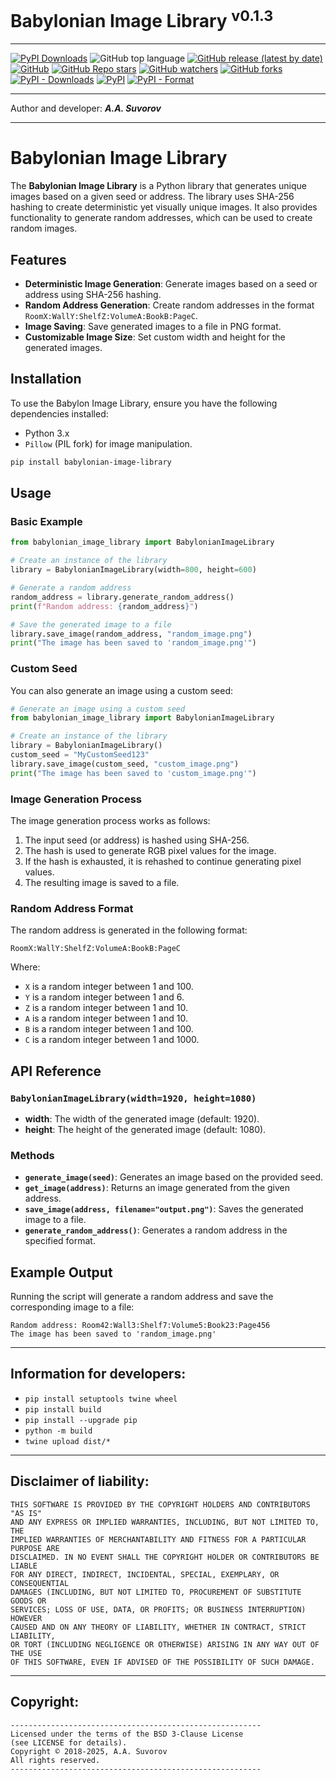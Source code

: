 # Babylonian Image Library <sup>v0.1.3</sup>

***

[![PyPI Downloads](https://static.pepy.tech/badge/babylonian-image-library)](https://pepy.tech/projects/babylonian-image-library)
![GitHub top language](https://img.shields.io/github/languages/top/smartlegionlab/babylonian-image-library)
[![GitHub release (latest by date)](https://img.shields.io/github/v/release/smartlegionlab/babylonian-image-library)](https://github.com/smartlegionlab/babylonian-image-library/)
[![GitHub](https://img.shields.io/github/license/smartlegionlab/babylonian-image-library)](https://github.com/smartlegionlab/babylonian-image-library/blob/master/LICENSE)
[![GitHub Repo stars](https://img.shields.io/github/stars/smartlegionlab/babylonian-image-library?style=social)](https://github.com/smartlegionlab/babylonian-image-library/)
[![GitHub watchers](https://img.shields.io/github/watchers/smartlegionlab/babylonian-image-library?style=social)](https://github.com/smartlegionlab/babylonian-image-library/)
[![GitHub forks](https://img.shields.io/github/forks/smartlegionlab/babylonian-image-library?style=social)](https://github.com/smartlegionlab/babylonian-image-library/)
[![PyPI - Downloads](https://img.shields.io/pypi/dm/babylonian-image-library?label=pypi%20downloads)](https://pypi.org/project/babylonian-image-library/)
[![PyPI](https://img.shields.io/pypi/v/babylonian-image-library)](https://pypi.org/project/babylonian-image-library)
[![PyPI - Format](https://img.shields.io/pypi/format/babylonian-image-library)](https://pypi.org/project/babylonian-image-library)

***

Author and developer: ___A.A. Suvorov___

---

# Babylonian Image Library

The **Babylonian Image Library** is a Python library that generates unique images based on a given seed or address. 
The library uses SHA-256 hashing to create deterministic yet visually unique images. 
It also provides functionality to generate random addresses, which can be used to create random images.

## Features

- **Deterministic Image Generation**: Generate images based on a seed or address using SHA-256 hashing.
- **Random Address Generation**: Create random addresses in the format `RoomX:WallY:ShelfZ:VolumeA:BookB:PageC`.
- **Image Saving**: Save generated images to a file in PNG format.
- **Customizable Image Size**: Set custom width and height for the generated images.

## Installation

To use the Babylon Image Library, ensure you have the following dependencies installed:

- Python 3.x
- `Pillow` (PIL fork) for image manipulation.

```bash
pip install babylonian-image-library
```

## Usage

### Basic Example

```python
from babylonian_image_library import BabylonianImageLibrary

# Create an instance of the library
library = BabylonianImageLibrary(width=800, height=600)

# Generate a random address
random_address = library.generate_random_address()
print(f"Random address: {random_address}")

# Save the generated image to a file
library.save_image(random_address, "random_image.png")
print("The image has been saved to 'random_image.png'")
```

### Custom Seed

You can also generate an image using a custom seed:

```python
# Generate an image using a custom seed
from babylonian_image_library import BabylonianImageLibrary

# Create an instance of the library
library = BabylonianImageLibrary()
custom_seed = "MyCustomSeed123"
library.save_image(custom_seed, "custom_image.png")
print("The image has been saved to 'custom_image.png'")
```

### Image Generation Process

The image generation process works as follows:

1. The input seed (or address) is hashed using SHA-256.
2. The hash is used to generate RGB pixel values for the image.
3. If the hash is exhausted, it is rehashed to continue generating pixel values.
4. The resulting image is saved to a file.

### Random Address Format

The random address is generated in the following format:

```
RoomX:WallY:ShelfZ:VolumeA:BookB:PageC
```

Where:
- `X` is a random integer between 1 and 100.
- `Y` is a random integer between 1 and 6.
- `Z` is a random integer between 1 and 10.
- `A` is a random integer between 1 and 10.
- `B` is a random integer between 1 and 100.
- `C` is a random integer between 1 and 1000.

## API Reference

### `BabylonianImageLibrary(width=1920, height=1080)`

- **width**: The width of the generated image (default: 1920).
- **height**: The height of the generated image (default: 1080).

### Methods

- **`generate_image(seed)`**: Generates an image based on the provided seed.
- **`get_image(address)`**: Returns an image generated from the given address.
- **`save_image(address, filename="output.png")`**: Saves the generated image to a file.
- **`generate_random_address()`**: Generates a random address in the specified format.

## Example Output

Running the script will generate a random address and save the corresponding image to a file:

```
Random address: Room42:Wall3:Shelf7:Volume5:Book23:Page456
The image has been saved to 'random_image.png'

```

***

## Information for developers:

- `pip install setuptools twine wheel`
- `pip install build`
- `pip install --upgrade pip`
- `python -m build`
- `twine upload dist/*`

***

## Disclaimer of liability:

    THIS SOFTWARE IS PROVIDED BY THE COPYRIGHT HOLDERS AND CONTRIBUTORS "AS IS"
    AND ANY EXPRESS OR IMPLIED WARRANTIES, INCLUDING, BUT NOT LIMITED TO, THE
    IMPLIED WARRANTIES OF MERCHANTABILITY AND FITNESS FOR A PARTICULAR PURPOSE ARE
    DISCLAIMED. IN NO EVENT SHALL THE COPYRIGHT HOLDER OR CONTRIBUTORS BE LIABLE
    FOR ANY DIRECT, INDIRECT, INCIDENTAL, SPECIAL, EXEMPLARY, OR CONSEQUENTIAL
    DAMAGES (INCLUDING, BUT NOT LIMITED TO, PROCUREMENT OF SUBSTITUTE GOODS OR
    SERVICES; LOSS OF USE, DATA, OR PROFITS; OR BUSINESS INTERRUPTION) HOWEVER
    CAUSED AND ON ANY THEORY OF LIABILITY, WHETHER IN CONTRACT, STRICT LIABILITY,
    OR TORT (INCLUDING NEGLIGENCE OR OTHERWISE) ARISING IN ANY WAY OUT OF THE USE
    OF THIS SOFTWARE, EVEN IF ADVISED OF THE POSSIBILITY OF SUCH DAMAGE.

***

## Copyright:
    --------------------------------------------------------
    Licensed under the terms of the BSD 3-Clause License
    (see LICENSE for details).
    Copyright © 2018-2025, A.A. Suvorov
    All rights reserved.
    --------------------------------------------------------
